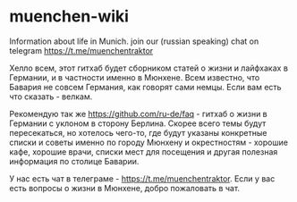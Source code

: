 # muenchen-wiki
Information about life in Munich. 
join our (russian speaking) chat on telegram https://t.me/muenchentraktor

Хелло всем, этот гитхаб будет сборником статей о жизни и лайфхаках в Германии, и в частности именно в Мюнхене. Всем известно, что Бавария не совсем Германия, как говорят сами немцы.
Если вам есть что сказать - велкам.

Рекомендую так же https://github.com/ru-de/faq - гитхаб о жизни в Германии с уклоном в сторону Берлина. Скорее всего темы будут пересекаться, но хотелось чего-то, где будут указаны конкретные списки и советы именно по городу Мюнхену и окрестностям - хорошие кафе, хорошие врачи, списки мест для посещения и другая полезная информация по столице Баварии.

У нас есть чат в телеграме - https://t.me/muenchentraktor. Если у вас есть вопросы о жизни в Мюнхене, добро пожаловать в чат.

